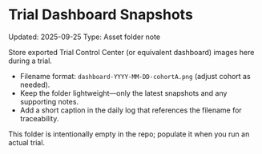 # Trial Dashboard Snapshots
Updated: 2025-09-25
Type: Asset folder note

Store exported Trial Control Center (or equivalent dashboard) images here during a trial.

- Filename format: `dashboard-YYYY-MM-DD-cohortA.png` (adjust cohort as needed).
- Keep the folder lightweight—only the latest snapshots and any supporting notes.
- Add a short caption in the daily log that references the filename for traceability.

This folder is intentionally empty in the repo; populate it when you run an actual trial.

